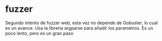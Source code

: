 # fuzzer
Segundo intento de fuzzer web, esta vez no depende de Gobuster, lo cual es un avance. Usa la libreria argparse para añadir los parametros. 
Es un poco lento, pero es un gran paso
